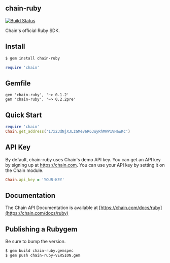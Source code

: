 ## chain-ruby

[![Build Status](https://travis-ci.org/chain-engineering/chain-ruby.svg?branch=txn-dest-map)](https://travis-ci.org/chain-engineering/chain-ruby)

Chain's official Ruby SDK.

## Install

```bash
$ gem install chain-ruby
```

```ruby
require 'chain'
```

## Gemfile
```
gem 'chain-ruby', '~> 0.1.2'
gem 'chain-ruby', '~> 0.2.2pre'
```

## Quick Start

```ruby
require 'chain'
Chain.get_address('17x23dNjXJLzGMev6R63uyRhMWP1VHawKc')
```

## API Key
By default, chain-ruby uses Chain's demo API key. You can get an API key by signing up at https://chain.com. You can use your API key by setting it on the Chain module.

```ruby
Chain.api_key = 'YOUR-KEY'
```

## Documentation

The Chain API Documentation is available at [https://chain.com/docs/ruby](https://chain.com/docs/ruby)

## Publishing a Rubygem

Be sure to bump the version.

```bash
$ gem build chain-ruby.gemspec
$ gem push chain-ruby-VERSION.gem
```
